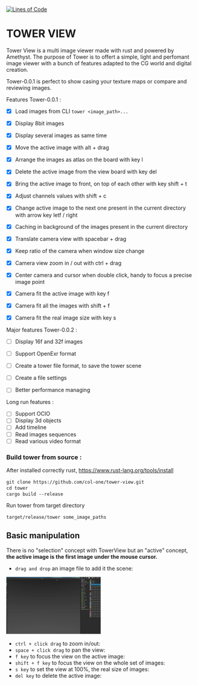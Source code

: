 [![Lines of Code](https://tokei.rs/b1/github/col-one/tower-view?category=code)](https://github.com/col-one/tower-view)

# TOWER VIEW

Tower View is a multi image viewer made with rust and powered by Amethyst.
The purpose of Tower is to offert a simple, light and perfomant image viewer with
a bunch of features adapted to the CG world and digital creation.

Tower-0.0.1 is perfect to show casing your texture maps or compare and reviewing images.

Features Tower-0.0.1 : 

* [x] Load images from CLI `tower <image_path>...`
* [x] Display 8bit images
* [x] Display several images as same time
* [x] Move the active image with alt + drag
* [x] Arrange the images as atlas on the board with key l
* [x] Delete the active image from the view board with key del
* [x] Bring the active image to front, on top of each other with key shift + t
* [x] Adjust channels values with shift + c
* [x] Change active image to the next one present in the current directory with arrow key letf / right
* [x] Caching in background of the images present in the current directory
* [x] Translate camera view with spacebar + drag 
* [x] Keep ratio of the camera when window size change
* [x] Camera view zoom in / out with ctrl + drag
* [x] Center camera and cursor when double click, handy to focus a precise image point
* [x] Camera fit the active image with key f
* [x] Camera fit all the images with shift + f
* [x] Camera fit the real image size with key s


Major features Tower-0.0.2 : 

* [ ] Display 16f and 32f images
* [ ] Support OpenExr format
* [ ] Create a tower file format, to save the tower scene
* [ ] Create a file settings
* [ ] Better performance managing


Long run features : 
* [ ] Support OCIO
* [ ] Display 3d objects
* [ ] Add timeline
* [ ] Read images sequences
* [ ] Read various video format

### Build tower from source : 
After installed correctly rust, https://www.rust-lang.org/tools/install
```
git clone https://github.com/col-one/tower-view.git
cd tower
cargo build --release
```
Run tower from target directory 
```
target/release/tower some_image_paths
```



## Basic manipulation
There is no "selection" concept with TowerView but an "active" concept, **the active image is the first image under the mouse cursor.**

- `drag and drop` an image file to add it the scene:

[<img src="wiki/images/tower-drag-one.gif" width="250"/>](wiki/images/tower-drag-one.gif)
- `ctrl + click drag` to zoom in/out:
- `space + click drag` to pan the view:
- `f key` to focus the view on the active image:
- `shift + f key` to focus the view on the whole set of images:
- `s key` to set the view at 100%, the real size of images:
- `del key` to delete the active image:


